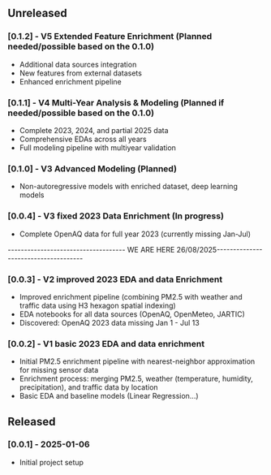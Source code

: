 ## Unreleased

### [0.1.2] - V5 Extended Feature Enrichment (Planned needed/possible based on the 0.1.0)
- Additional data sources integration
- New features from external datasets
- Enhanced enrichment pipeline

### [0.1.1] - V4 Multi-Year Analysis & Modeling (Planned if needed/possible based on the 0.1.0)
- Complete 2023, 2024, and partial 2025 data
- Comprehensive EDAs across all years
- Full modeling pipeline with multiyear validation

### [0.1.0] - V3 Advanced Modeling (Planned)
- Non-autoregressive models with enriched dataset, deep learning models

### [0.0.4] - V3 fixed 2023 Data Enrichment (In progress)
- Complete OpenAQ data for full year 2023 (currently missing Jan-Jul)

------------------------------------ WE ARE HERE 26/08/2025-------------------------------------

### [0.0.3] - V2 improved 2023 EDA and data Enrichment
- Improved enrichment pipeline (combining PM2.5 with weather and traffic data using H3 hexagon spatial indexing)
- EDA notebooks for all data sources (OpenAQ, OpenMeteo, JARTIC)
- Discovered: OpenAQ 2023 data missing Jan 1 - Jul 13

### [0.0.2] - V1 basic 2023 EDA and data enrichment
- Initial PM2.5 enrichment pipeline with nearest-neighbor approximation for missing sensor data
- Enrichment process: merging PM2.5, weather (temperature, humidity, precipitation), and traffic data by location
- Basic EDA and baseline models (Linear Regression...)

## Released

### [0.0.1] - 2025-01-06
- Initial project setup
